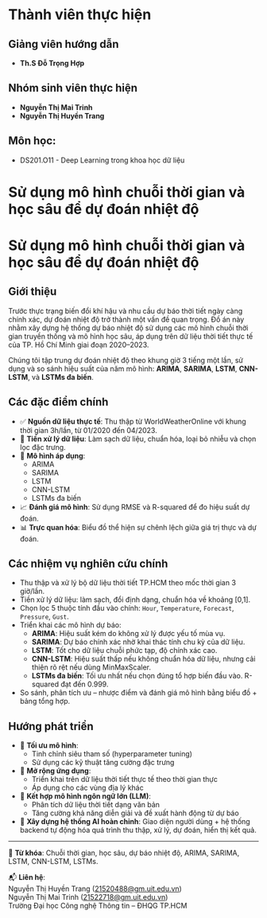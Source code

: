 # Thành viên thực hiện

## **Giảng viên hướng dẫn**
- **Th.S Đỗ Trọng Hợp**

## **Nhóm sinh viên thực hiện**
- **Nguyễn Thị Mai Trinh**
- **Nguyễn Thị Huyền Trang**

## **Môn học:**  
- DS201.O11 - Deep Learning trong khoa học dữ liệu

# Sử dụng mô hình chuỗi thời gian và học sâu để dự đoán nhiệt độ
# Sử dụng mô hình chuỗi thời gian và học sâu để dự đoán nhiệt độ

## Giới thiệu

Trước thực trạng biến đổi khí hậu và nhu cầu dự báo thời tiết ngày càng chính xác, dự đoán nhiệt độ trở thành một vấn đề quan trọng. Đồ án này nhằm xây dựng hệ thống dự báo nhiệt độ sử dụng các mô hình chuỗi thời gian truyền thống và mô hình học sâu, áp dụng trên dữ liệu thời tiết thực tế của TP. Hồ Chí Minh giai đoạn 2020–2023.

Chúng tôi tập trung dự đoán nhiệt độ theo khung giờ 3 tiếng một lần, sử dụng và so sánh hiệu suất của năm mô hình: **ARIMA**, **SARIMA**, **LSTM**, **CNN-LSTM**, và **LSTMs đa biến**.

## Các đặc điểm chính

- ✅ **Nguồn dữ liệu thực tế**: Thu thập từ WorldWeatherOnline với khung thời gian 3h/lần, từ 01/2020 đến 04/2023.
- 🔧 **Tiền xử lý dữ liệu**: Làm sạch dữ liệu, chuẩn hóa, loại bỏ nhiễu và chọn lọc đặc trưng.
- 🤖 **Mô hình áp dụng**:
  - ARIMA
  - SARIMA
  - LSTM
  - CNN-LSTM
  - LSTMs đa biến
- 📈 **Đánh giá mô hình**: Sử dụng RMSE và R-squared để đo hiệu suất dự đoán.
- 📊 **Trực quan hóa**: Biểu đồ thể hiện sự chênh lệch giữa giá trị thực và dự đoán.

## Các nhiệm vụ nghiên cứu chính

- Thu thập và xử lý bộ dữ liệu thời tiết TP.HCM theo mốc thời gian 3 giờ/lần.
- Tiền xử lý dữ liệu: làm sạch, đổi định dạng, chuẩn hóa về khoảng [0,1].
- Chọn lọc 5 thuộc tính đầu vào chính: `Hour`, `Temperature`, `Forecast`, `Pressure`, `Gust`.
- Triển khai các mô hình dự báo:
  - **ARIMA**: Hiệu suất kém do không xử lý được yếu tố mùa vụ.
  - **SARIMA**: Dự báo chính xác nhờ khai thác tính chu kỳ của dữ liệu.
  - **LSTM**: Tốt cho dữ liệu chuỗi phức tạp, độ chính xác cao.
  - **CNN-LSTM**: Hiệu suất thấp nếu không chuẩn hóa dữ liệu, nhưng cải thiện rõ rệt nếu dùng MinMaxScaler.
  - **LSTMs đa biến**: Tối ưu nhất nếu chọn đúng tổ hợp biến đầu vào. R-squared đạt đến 0.999.
- So sánh, phân tích ưu – nhược điểm và đánh giá mô hình bằng biểu đồ + bảng tổng hợp.

## Hướng phát triển

- 📌 **Tối ưu mô hình**:
  - Tinh chỉnh siêu tham số (hyperparameter tuning)
  - Sử dụng các kỹ thuật tăng cường đặc trưng
- 📌 **Mở rộng ứng dụng**:
  - Triển khai trên dữ liệu thời tiết thực tế theo thời gian thực
  - Áp dụng cho các vùng địa lý khác
- 📌 **Kết hợp mô hình ngôn ngữ lớn (LLM)**:
  - Phân tích dữ liệu thời tiết dạng văn bản
  - Tăng cường khả năng diễn giải và đề xuất hành động từ dự báo
- 📌 **Xây dựng hệ thống AI hoàn chỉnh**: Giao diện người dùng + hệ thống backend tự động hóa quá trình thu thập, xử lý, dự đoán, hiển thị kết quả.

---

🧠 **Từ khóa**: Chuỗi thời gian, học sâu, dự báo nhiệt độ, ARIMA, SARIMA, LSTM, CNN-LSTM, LSTMs.

📬 **Liên hệ**:  
Nguyễn Thị Huyền Trang (21520488@gm.uit.edu.vn)  
Nguyễn Thị Mai Trinh (21522718@gm.uit.edu.vn)  
Trường Đại học Công nghệ Thông tin – ĐHQG TP.HCM
